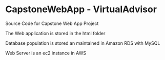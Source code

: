 # CapstoneWebApp - VirtualAdvisor
Source Code for Capstone Web App Project

The Web application is stored in the html folder

Database population is stored an maintained in Amazon RDS with MySQL

Web Server is an ec2 instance in AWS
